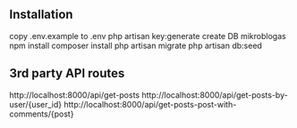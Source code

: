 ## Installation

copy .env.example to .env
php artisan key:generate
create DB mikroblogas
npm install
composer install
php artisan migrate
php artisan db:seed

## 3rd party API routes

http://localhost:8000/api/get-posts
http://localhost:8000/api/get-posts-by-user/{user_id}
http://localhost:8000/api/get-posts-post-with-comments/{post}
